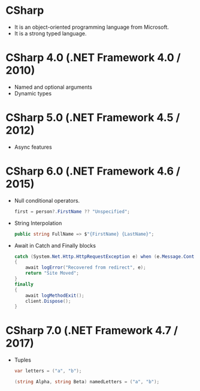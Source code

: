 # CSharp
 - It is an object-oriented programming language from Microsoft.
 - It is a strong typed language.

# CSharp 4.0 (.NET Framework 4.0 / 2010)
 - Named and optional arguments
 - Dynamic types

# CSharp 5.0 (.NET Framework 4.5 / 2012)
 - Async features

# CSharp 6.0 (.NET Framework 4.6 / 2015)
 - Null conditional operators.
    ```cs
    first = person?.FirstName ?? "Unspecified";
    ```
 - String Interpolation
   ```cs
   public string FullName => $"{FirstName} {LastName}";
   ```
 - Await in Catch and Finally blocks
   ```cs 
   catch (System.Net.Http.HttpRequestException e) when (e.Message.Contains("301"))
   {
       await logError("Recovered from redirect", e);
       return "Site Moved";
   }
   finally
   {
       await logMethodExit();
       client.Dispose();
   }
   ```

# CSharp 7.0 (.NET Framework 4.7 / 2017)
 -  Tuples
    ```cs
    var letters = ("a", "b");

    (string Alpha, string Beta) namedLetters = ("a", "b");
    ```
